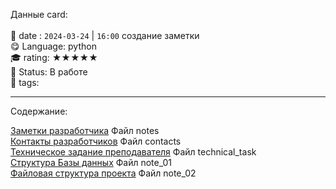 Данные card: <br>
<br>
 📆 date : `2024-03-24` | `16:00` создание заметки <br>
 😋 Language: python<br>
 🎓 rating: ★★★★★<br>
 🍂 Status: В работе<br>
 📌 tags:  <br>

<hr>

Содержание:

[Заметки разработчика](handbook/notes.md)  Файл notes <br>
[Контакты разработчиков](handbook/contacts)  Файл contacts<br>
[Техническое задание преподавателя](handbook/technical_task)  Файл technical_task<br>
[Структура Базы данных](handbook/note_01) Файл note_01 <br>
[Файловая структура проекта](handbook/note_02) Файл note_02<br>
	